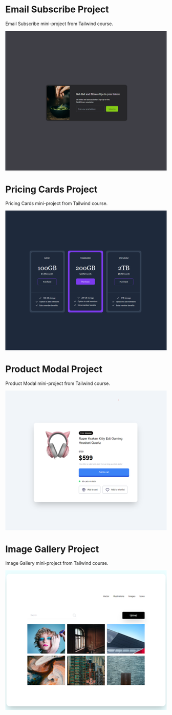 # Email Subscribe Project

Email Subscribe mini-project from Tailwind course.

![Alt text](./email-subscriber/images/email-subscribe.png)

# Pricing Cards Project

Pricing Cards mini-project from Tailwind course.

![Alt text](./pricing-cards/images/pricing-cards.png)

# Product Modal Project

Product Modal mini-project from Tailwind course.

![Alt text](./product-modal/images/product-modal.png)

# Image Gallery Project

Image Gallery mini-project from Tailwind course.

![Alt text](./image-gallery/images/image-gallery.png)


